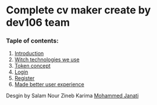 # Complete cv maker create by dev106 team 
### Taple of contents: 
<ol>
  <li> <a href="#intro">Introduction</a></li>
  <li> <a href="#intro">Witch technologies we use</a></li>
  <li> <a href="#intro">Token concept</a></li>
  <li> <a href="#intro">Login</a></li>
  <li> <a href="#intro">Register</a></li>
  <li> <a href="#intro">Made better user experience</a></li>
</ol>
Desgin by Salam Nour Zineb Karima <a href="https://www.facebook.com/Mujanati13">Mohammed Janati</a>
